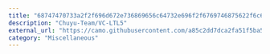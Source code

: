 ```yaml
---
title: "68747470733a2f2f696d672e736869656c64732e696f2f6769746875622f6c6963656e73652f43687579752d5465616d2f56432d4c544c35"
description: "Chuyu-Team/VC-LTL5"
external_url: "https://camo.githubusercontent.com/a85c2dd7dca2fa51f5ba521fee270653f6d940760af7e35e3a1f94e957cd6bd2/68747470733a2f2f696d672e736869656c64732e696f2f6769746875622f6c6963656e73652f43687579752d5465616d2f56432d4c544c35"
category: "Miscellaneous"
---
```

